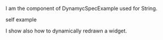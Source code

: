 I am the component of DynamycSpecExample used for String.

self example 

I show also how to dynamically redrawn a widget.